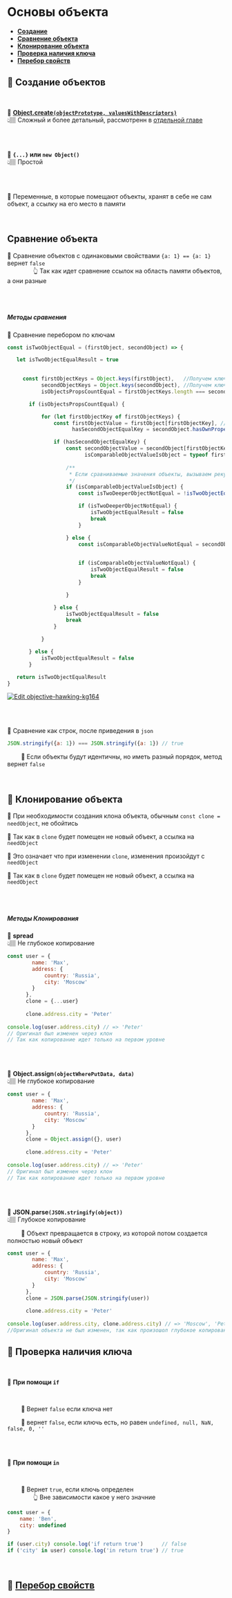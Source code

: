 # Основы объекта

* **<a href="#create">Создание</a>**
* **<a href="#compare">Сравнение объекта</a>**
* **<a href="#clone">Клонирование объекта</a>**
* **<a href="#key-exist">Проверка наличия ключа</a>**
* **<a href="../../../cycles/readme.md">Перебор свойств</a>**

## 🚩 <a name="create">Создание объектов</a>

<br>

💠 **<a href="./../create-with-descriptors">Object.create`(objectPrototype, valuesWithDescriptors)`</a>**   
👆🏽 Сложный и более детальный, рассмотренн в <a href="./../create-with-descriptors">отдельной главе</a>
 

<br>
<br>

💠 **`{...}` или `new Object()`**   
👆🏽 Простой

<br>
<br>

🛑 Переменные, в которые помещают объекты, хранят в себе не сам объект, а ссылку на его место в памяти        

<br>

## <a name="compare">Сравнение объекта</a> 

🛑 Сравнение объектов с одинаковыми свойствами `{a: 1} == {a: 1}` вернет `false`  
&emsp;&emsp;&emsp;&emsp; 👆 Так как идет сравнение ссылок на область памяти объектов, а они разные   

<br>
<br>

##### Методы сравнения
 
 
 
💠 Сравнение перебором по ключам
 ```javascript
const isTwoObjectEqual = (firstObject, secondObject) => {

    let isTwoObjectEqualResult = true
    

      const firstObjectKeys = Object.keys(firstObject),   //Получем ключи объектов
            secondObjectKeys = Object.keys(secondObject), //Получем ключи объектов
            isObjectsPropsCountEqual = firstObjectKeys.length === secondObjectKeys.length //Если кол-во ключей одинаковое, начинаем сравнивать

        if (isObjectsPropsCountEqual) {

            for (let firstObjectKey of firstObjectKeys) {
                const firstObjectValue = firstObject[firstObjectKey], //Берем значение первого
                      hasSecondObjectEqualKey = secondObject.hasOwnProperty(firstObjectKey) //Проверяем что у второго есть такой же ключь(не в прототипе) 

                if (hasSecondObjectEqualKey) {
                    const secondObjectValue = secondObject[firstObjectKey], //Берем значение второго
                          isComparableObjectValueIsObject = typeof firstObjectValue === "object" && typeof secondObjectValue === "object"
                    
                    /**
                     * Если сравниваемые значения объекты, вызываем рекурсию
                     */
                    if (isComparableObjectValueIsObject) {
                        const isTwoDeeperObjectNotEqual = !isTwoObjectEqual(firstObjectValue, secondObjectValue)

                        if (isTwoDeeperObjectNotEqual) {
                            isTwoObjectEqualResult = false
                            break
                        }

                    } else {
                        const isComparableObjectValueNotEqual = secondObjectValue !== firstObjectValue

                        
                        if (isComparableObjectValueNotEqual) {
                            isTwoObjectEqualResult = false
                            break
                        }

                    }

                } else {
                    isTwoObjectEqualResult = false
                    break
                }

            }

        } else {
            isTwoObjectEqualResult = false
        }

    return isTwoObjectEqualResult
}
```
[![Edit objective-hawking-kg164](https://codesandbox.io/static/img/play-codesandbox.svg)](https://codesandbox.io/s/objective-hawking-kg164?fontsize=14&hidenavigation=1&theme=dark)

<br><br>

💠 Сравнение как строк, после приведения в `json`
```javascript
JSON.stringify({a: 1}) === JSON.stringify({a: 1}) // true
```
&emsp;&emsp; 🔸 Если объекты будут идентичны, но иметь разный порядок, метод вернет `false`      

<br>

## 🚩 <a name="clone">Клонирование объекта</a>
🎯 При необходимости создания клона объекта, обычным `const clone = needObject`, не обойтись

🎯 Так как в `clone` будет помещен не новый объект, а ссылка на `needObject`

🎯 Это означает что при изменении `clone`, изменения произойдут с `needObject`   

🎯 Так как в `clone` будет помещен не новый объект, а ссылка на `needObject`
  
<br>
<br>

##### Методы Клонирования


💠 **spread**  
👆🏽 Не глубокое копирование   
```javascript
const user = {
        name: 'Max',
        address: {
            country: 'Russia',
            city: 'Moscow'
        }
      },
      clone = {...user}
      
      clone.address.city = 'Peter'
      
console.log(user.address.city) // => 'Peter'
// Оригинал был изменен через клон
// Так как копирование идет только на первом уровне      
```

<br><br>

💠 **Object.assign`(objectWherePutData, data)`**  
👆🏽 Не глубокое копирование
```javascript
const user = {
        name: 'Max',
        address: {
            country: 'Russia',
            city: 'Moscow'
        }
      },
      clone = Object.assign({}, user)
      
      clone.address.city = 'Peter'
      
console.log(user.address.city) // => 'Peter'
// Оригинал был изменен через клон
// Так как копирование идет только на первом уровне      
```

<br><br>

💠 **JSON.parse`(JSON.stringify(object))`**  
👆🏽 Глубокое копирование
  
&emsp;&emsp; 🔹 Объект превращается в строку, из которой потом создается полностью новый объект        
  
```javascript
const user = {
        name: 'Max',
        address: {
            country: 'Russia',
            city: 'Moscow'
        }
      },
      clone = JSON.parse(JSON.stringify(user))
      
      clone.address.city = 'Peter'
      
console.log(user.address.city, clone.address.city) // => 'Moscow', 'Peter'
//Оригинал объекта не был изменен, так как произошол глубокое копирование  
```

## 🚩 <a name="key-exist">Проверка наличия ключа</a>

<br>

💠 **При помощи `if`**   

<br>

&emsp;&emsp; 🔹 Вернет `false` если ключа нет  

&emsp;&emsp; 🔹 вернет `false`, если ключь есть, но равен `undefined, null, NaN, false, 0, ''` 

<br>
<br>

💠 **При помощи `in`**   

<br>

&emsp;&emsp; 🔹 Вернет `true`, если ключь определен  
&emsp;&emsp;&emsp;&emsp; 👆 Вне зависимости какое у него значние   

```javascript
const user = {
    name: 'Ben',
    city: undefined
}

if (user.city) console.log('if return true')      // false
if ('city' in user) console.log('in return true') // true
```

<br>
    
## 🚩 <a href="../../../cycles/readme.md">Перебор свойств</a>
